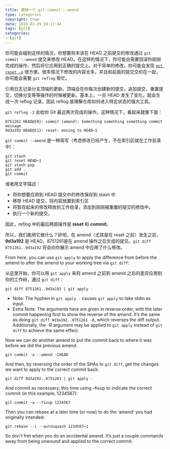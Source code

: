 ```yaml
---
title: 撤销一个 git commit --amend
type: categories
copyright: true
date: 2019-03-29 10:17:44
tags: [git]
categories: 
- [git]
---
```


你可能会碰到这样的情况，你想要将本该在 HEAD 之前提交的修改通过 `git commit --amend` 提交来修改 HEAD。在这样的情况下，你可能会需要回滚你刚刚完成的操作，然后将它应用到正确的提交上。对于简单的修改，你可能会发现 [`git reset -p`](https://blog.pivotal.io/users/khicks/blog/articles/git-reset-p)  很方便。很多情况下修改的内容太多，并且和前面的提交交织在一起，你可能会需要 `git reflog` 帮忙。

引用日志记录分支顶端的更新。顶端会在你每次创建新的提交，追加提交，重置提交，切换分支等等操作的时候被更新。基本上，一旦 HEAD 发生了变化，就会生成一次 reflog 记录。因此 reflog 是理解仓库如何进入特定状态的强大工具。

`git reflog -2` 会给你 Git 最近两次完成的操作。这种情况下，看起来就像下面：

```shell
8751261 HEAD@{0}: commit (amend): Something something something commit message
9d3a192 HEAD@{1}: reset: moving to HEAD~1
```

`git commit --amend` 是一种简写（考虑修改已经产生，不在索引区就在工作目录中）：

```shell
git stash
git reset HEAD~1
git stash pop
git add .
git commit
```

或者用文字描述：

- 将你想要应用到 HEAD 提交中的修改保存到 stash 中
- 移除 HEAD 提交，将内容放置到索引区
- 将暂存起来的修改释放到工作目录，添加到刚刚被重置的提交的修改中。
- 执行一个新的提交。

因此，reflog 中的最后两部操作是 **reset** 和 **commit**。

所以，我们能用它做什么？好吧，在 amend（尤其是在 reset 之前）发生之前，**9d3a192** 是 HEAD。8751261是在 amend 操作之后生成的提交。`git diff 8751261..9d3a192` 将会向你展示 amend 中应用了什么修改。

From here, you can use `git apply` to apply the difference from before the amend to after the amend to your working tree via `git diff`:

从这里开始，你可以用 `git apply` 来将 amend 之前到 amend 之后的差异应用到你的工作树，通过 `git diff`：

```
git diff 8751261..9d3a192 | git apply -
```

- Note: The hyphen in `git apply -` causes `git apply` to take stdin as input.
- Extra Note: The arguments here are given in reverse order, with the later commit happening first to show the reverse of the amend. It’s the same as doing `git diff 9d3a192..8751261 -R`, which reverses the diff output. Additionally, the -R argument may be applied to `git apply` instead of `git diff` to achieve the same effect.

Now we can do another amend to put the commit back to where it was before we did the previous amend:

```
git commit -a --amend -CHEAD
```

And then, by reversing the order of the SHAs to `git diff`, get the changes we want to apply to the correct commit back:

```
git diff 9d3a192..8751261 | git apply -
```

And commit as necessary, this time using –fixup to indicate the correct commit (in this example, 1234567):

```
git commit -a --fixup 1234567
```

Then you can rebase at a later time (or now) to do the ‘amend’ you had originally intended:

```
git rebase --i --autosquash 1234567~1
```

So don’t fret when you do an accidental amend. It’s just a couple commands away from being unwound and applied to the correct commit.


